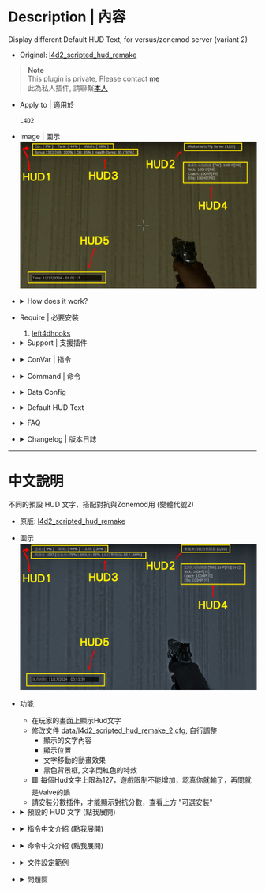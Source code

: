 # Description | 內容
Display different Default HUD Text, for versus/zonemod server (variant 2)

* Original: [l4d2_scripted_hud_remake](/L4D_插件/Server_伺服器/l4d2_scripted_hud_remake)

> __Note__ <br/>
This plugin is private, Please contact [me](https://github.com/fbef0102/Game-Private_Plugin#私人插件列表-private-plugins-list)<br/>
此為私人插件, 請聯繫[本人](https://github.com/fbef0102/Game-Private_Plugin#私人插件列表-private-plugins-list)

* Apply to | 適用於
	```
	L4D2
	```

* Image | 圖示
	<br/>![l4d2_scripted_hud_remake_1](image/l4d2_scripted_hud_remake_1.jpg)

* <details><summary>How does it work?</summary>

	* Display HUD Text on player's screen
	* Adjust each hud in file [data/l4d2_scripted_hud_remake_2.cfg](data/l4d2_scripted_hud_remake_2.cfg),
		* Custom text
		* Position
		* Animated movement 
		* Background, blink from white to red
	* 🟥 The limit of each HUD text is up to 127 characters. (Go ask Valve)
	* To display score and bonus, you must install scoremod plugin, see "Optional" below
</details>

* Require | 必要安裝
	1. [left4dhooks](https://forums.alliedmods.net/showthread.php?t=321696)

* <details><summary>Support | 支援插件</summary>

	1. [l4d2_hybrid_scoremod](https://github.com/SirPlease/L4D2-Competitive-Rework/blob/master/addons/sourcemod/scripting/l4d2_hybrid_scoremod.sp): Modify vesus score for zonemod, display hud 3 score
		* Zonemod用的藥抗分數插件，裝上後Hud3 顯示分數
	2. [l4d2_versus_scoremod](https://github.com/fbef0102/Game-Private_Plugin/tree/main/L4D_插件/Versus_%E5%B0%8D%E6%8A%97%E6%A8%A1%E5%BC%8F/l4d2_versus_scoremod): Display hud 3 score
		* Hud3 顯示分數
</details>

* <details><summary>ConVar | 指令</summary>

	* cfg/sourcemod/l4d2_scripted_hud_remake_2.cfg
		```php
		// Enable/Disable the plugin.
		// 0 = Disable, 1 = Enable.
		l4d2_scripted_hud_remake_2_enable "1"

		// Display text language
		// 0=English, 1=Chinese 中文.
		l4d2_scripted_hud_remake_2_language "1"
		```
</details>

* <details><summary>Command | 命令</summary>

	* **Reload the data file and refreash hud (Access: ADMFLAG_ROOT)**
		```php
		sm_l4d2_scripted_hud_remake_reload_data
		```
</details>

* <details><summary>Data Config</summary>
  
	* [data/l4d2_scripted_hud_remake_2.cfg](data/l4d2_scripted_hud_remake_2.cfg)
		> Manual in this file, click for more details...
</details>

* <details><summary>Default HUD Text</summary>

	* HUD 1: 
		1. Cur: [XX%] Tank: [XX%] Witch: [XX%]
	* HUD 2: 
		2. Server HostName + Server Slots
	* HUD 3: 
		3. Bonus XX [HB: XX%% | DB: XX%% | Pills: XX / XX%%]
	* HUD 4: 
		1. Survivor HP status + has pill or not + incap count
	* HUD 5: 
		1. System Data + Time
</details>

* <details><summary>FAQ</summary>

	* How to switch HUD Text?
		* Modify ```Display``` key-value in data file

	* How to switch HUD position?
		* Modify ```x_pos``` key-value in data file
		* Modify ```y_pos``` key-value in data file
		<br/>![l4d2_scripted_hud_remake_0](image/l4d2_scripted_hud_remake_0.jpg)

	* How to write message in HUD text as I want?
		1. Modify ```Texts``` key-value in data file

	* Why hud disappear or being cut?	
		* The limit of each HUD text is up to 127 characters.
		* Hud position depends on Gaming Monitor Resolutions
</details>

* <details><summary>Changelog | 版本日誌</summary>

	* 1.2h-v2 (2024-11-16)
		* l4d2_scripted_hud_remake "v1.2h (2024-11-16)" variant 2
		* Change hud 1~5 display text

	* Original
		* [l4d2_scripted_hud_remake](/L4D_插件/Server_伺服器/l4d2_scripted_hud_remake)
</details>

- - - -
# 中文說明
不同的預設 HUD 文字，搭配對抗與Zonemod用 (變體代號2)

* 原版: [l4d2_scripted_hud_remake](/L4D_插件/Server_伺服器/l4d2_scripted_hud_remake)

* 圖示
	<br/>![zho/l4d2_scripted_hud_remake_1](image/zho/l4d2_scripted_hud_remake_1.jpg)

* 功能
	* 在玩家的畫面上顯示Hud文字
	* 修改文件 [data/l4d2_scripted_hud_remake_2.cfg](data/l4d2_scripted_hud_remake_2.cfg), 自行調整
		* 顯示的文字內容
		* 顯示位置
		* 文字移動的動畫效果
		* 黑色背景框, 文字閃紅色的特效
	* 🟥 每個Hud文字上限為127，遊戲限制不能增加，認真你就輸了，再問就是Valve的鍋
	* 請安裝分數插件，才能顯示對抗分數，查看上方 "可選安裝"

* <details><summary>預設的 HUD 文字 (點我展開)</summary>

	* HUD 1:
		1. 進度: [XX%] 坦克: [XX%] 女巫: [XX%]
	* HUD 2: 
		1. 房名 + 伺服器人數
	* HUD 3: 
		1. 獎勵分 XX [實血分: XX%% | 倒地分: XX%% | 藥分: XX / XX%%]
	* HUD 4: 
		1. 玩家血量狀態 + 是否有藥丸 + 倒地次數
	* HUD 5:
		1. 服務器的日期與時間
</details>

* <details><summary>指令中文介紹 (點我展開)</summary>

	* cfg/sourcemod/l4d2_scripted_hud_remake_2.cfg
		```php
		// 0=關閉插件, 1=啟動插件
		l4d2_scripted_hud_remake_2_enable "1"

		// HUD顯示何種語言文字
		// 0=English, 1=Chinese 中文.
		l4d2_scripted_hud_remake_2_language "1"
		```
</details>

* <details><summary>命令中文介紹 (點我展開)</summary>

	* **重載data文件並刷新所有Huds (權限: ADMFLAG_ROOT)**
		```php
		sm_l4d2_scripted_hud_remake_reload_data
		```
</details>

* <details><summary>文件設定範例</summary>
  
	* [data/l4d2_scripted_hud_remake_2.cfg](data/l4d2_scripted_hud_remake_2.cfg)
		> 內有中文說明，可點擊查看
</details>

* <details><summary>問題區</summary>

	* 如何更換預設的 HUD 文字?
		* 在data文件裡請修改 ```Display``

	* 如何改變 HUD 位置?
		* 在data文件裡修改 ```x_pos```
		* 在data文件裡修改 ```y_pos``` 
		<br/>![l4d2_scripted_hud_remake_0](image/l4d2_scripted_hud_remake_0.jpg)

	* 如何修改在 HUD 加入自己寫的文字?
		* 在data文件裡修改 ```Texts```

	* 為何 HUD 會移位或被切掉?	
		* 每個Hud文字上限為127，遊戲限制不能增加，認真你就輸了
		* 根據玩家自己的遊戲分辨率，看到的Hud位置會有不同，請斟酌修改位置
</details>